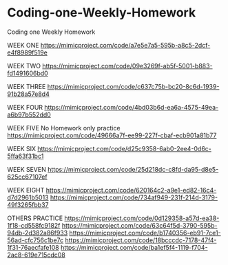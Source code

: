 # Coding-one-Weekly-Homework
Coding one Weekly Homework

WEEK ONE
https://mimicproject.com/code/a7e5e7a5-595b-a8c5-2dcf-e4f8989f519e

WEEK TWO
https://mimicproject.com/code/09e3269f-ab5f-5001-b883-fd1491606bd0

WEEK THREE
https://mimicproject.com/code/c637c75b-bc20-8c6d-1939-91b28a57e8d4

WEEK FOUR
https://mimicproject.com/code/4bd03b6d-ea6a-4575-49ea-a6b97b552dd0

WEEK FIVE
No Homework only practice
https://mimicproject.com/code/49666a7f-ee99-227f-cbaf-ecb901a81b77

WEEK SIX
https://mimicproject.com/code/d25c9358-6ab0-2ee4-0d6c-5ffa63f31bc1

WEEK SEVEN
https://mimicproject.com/code/25d218dc-c8fd-da95-d8e5-625cc67107ef

WEEK EIGHT
https://mimicproject.com/code/620164c2-a9e1-ed82-16c4-d7d2961b5013
https://mimicproject.com/code/734af949-231f-214d-3179-49f3265fbb37


OTHERS PRACTICE
https://mimicproject.com/code/0d129358-a57d-ea38-1f18-cd558fc9182f
https://mimicproject.com/code/63c64f5d-3790-595b-94db-2d382a86f933 
https://mimicproject.com/code/b1740356-eb91-7ce1-56ad-cfc756c1be7c
https://mimicproject.com/code/18bcccdc-7178-47f4-1f31-76aecfafe108
https://mimicproject.com/code/ba1ef5f4-1119-f704-2ac8-619e715cdc08

